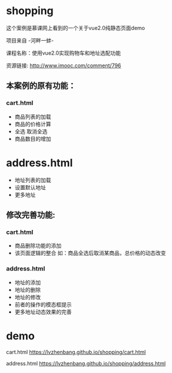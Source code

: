 # shopping
这个案例是慕课网上看到的一个关于vue2.0纯静态页面demo 

项目来自 -河畔一蚌-

课程名称：使用vue2.0实现购物车和地址选配功能

资源链接: http://www.imooc.com/comment/796

## 本案例的原有功能：
### cart.html
- 商品列表的加载
- 商品的价格计算
- 全选 取消全选
- 商品数目的增加
# address.html
- 地址列表的加载
- 设置默认地址
- 更多地址

## 修改完善功能:
### cart.html
- 商品删除功能的添加
- 该页面逻辑的整合 如：商品全选后取消某商品，总价格的动态改变
### address.html
- 地址的添加
- 地址的删除
- 地址的修改
- 前者的操作的模态框提示
- 更多地址动态效果的完善


# demo  
cart.html https://lvzhenbang.github.io/shopping/cart.html

address.html https://lvzhenbang.github.io/shopping/address.html
